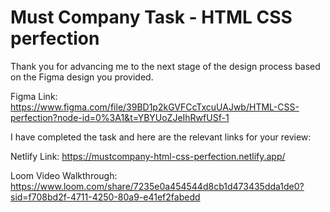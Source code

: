 # Must Company Task - HTML CSS perfection

Thank you for advancing me to the next stage of the design process based on the Figma design you provided.

Figma Link: https://www.figma.com/file/39BD1p2kGVFCcTxcuUAJwb/HTML-CSS-perfection?node-id=0%3A1&t=YBYUoZJeIhRwfUSf-1 

I have completed the task and here are the relevant links for your review:

Netlify Link: https://mustcompany-html-css-perfection.netlify.app/

Loom Video Walkthrough: https://www.loom.com/share/7235e0a454544d8cb1d473435dda1de0?sid=f708bd2f-4711-4250-80a9-e41ef2fabedd

